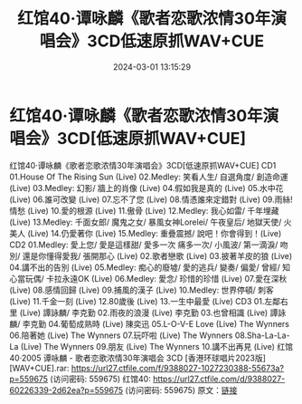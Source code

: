 ﻿---
title: 红馆40·谭咏麟《歌者恋歌浓情30年演唱会》3CD低速原抓WAV+CUE
date: 2024-03-01 13:15:29
categories: WAV车载音乐、镜像
tags: 华语中文
---
# 红馆40·谭咏麟《歌者恋歌浓情30年演唱会》3CD[低速原抓WAV+CUE]

红馆40·谭咏麟《歌者恋歌浓情30年演唱会》3CD[低速原抓WAV+CUE]
CD1
01.House Of The Rising Sun (Live)
02.Medley: 笑看人生/ 自選角度/ 創造命運 (Live)
03.Medley: 幻影/ 牆上的肖像 (Live)
04.假如我是真的 (Live)
05.水中花 (Live)
06.誰可改變 (Live)
07.忘不了您 (Live)
08.情憑誰來定錯對 (Live)
09.雨絲! 情愁 (Live)
10.愛的根源 (Live)
11.傲骨 (Live)
12.Medley: 我心如雷/ 千年埋藏 (Live)
13.Medley: 千面女郎/ 魔鬼之女/ 暴風女神Lorelei/ 午夜皇后/ 地獄天使/ 火美人 (Live)
14.仍愛著你 (Live)
15.Medley: 重疊震撼/ 說吧！你會得到！(Live)
CD2
01.Medley: 愛上您/ 愛是這樣甜/ 愛多一次 痛多一次/ 小風波/ 第一滴淚/ 吻別/ 還是你懂得愛我/ 張開那心
(Live)
02.歌者戀歌 (Live)
03.披著羊皮的狼 (Live)
04.講不出的告別 (Live)
05.Medley: 痴心的廢墟/ 愛的逃兵/ 變奏/ 偏愛/ 曾經/ 知心當玩偶/ 卡拉永遠OK (Live)
06.Medley: 愛念/ 珍惜的珍惜 (Live)
07.愛在深秋 (Live)
08.感情回歸 (Live)
09.捕風的漢子 (Live)
10.Medley: 世界停頓/ 刺客 (Live)
11.千金一刻 (Live)
12.80歲後 (Live)
13.一生中最愛 (Live)
CD3
01.左鄰右里 (Live) 譚詠麟/ 李克勤
02.雨夜的浪漫 (Live) 李克勤
03.也曾相識 (Live) 譚詠麟/ 李克勤
04.葡萄成熟時 (Live) 陳奕迅
05.L-O-V-E Love (Live) The Wynners
06.陪著她 (Live) The Wynners
07.玩吓啦 (Live) The Wynners
08.Sha-La-La-La (Live) The Wynners
09.朋友 (Live) The Wynners
10.講不出再見 (Live)
红馆40·2005 谭咏麟 - 歌者恋歌浓情30年演唱会 3CD [香港环球唱片2023版][WAV+CUE].rar:
https://url27.ctfile.com/f/9388027-1027230388-55673a?p=559675
(访问密码: 559675)
红馆40: https://url27.ctfile.com/d/9388027-60226339-2d62ea?p=559675
(访问密码: 559675)
原文：[链接](https://blog.sina.com.cn/s/blog_1647c7e76010314jq.html)
